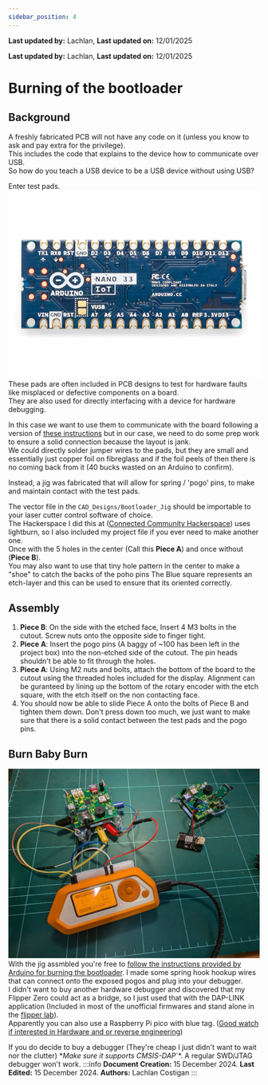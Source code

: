```yaml
---
sidebar_position: 4
---
```


**Last updated by:** Lachlan, **Last updated on:** 12/01/2025


**Last updated by:** Lachlan, **Last updated on:** 12/01/2025


# Burning of the bootloader

## Background

A freshly fabricated PCB will not have any code on it (unless you know to ask and pay extra for the privilege).  
This includes the code that explains to the device how to communicate over USB.  
So how do you teach a USB device to be a USB device without using USB?

Enter test pads.  
![The back face of an Arduino Nano 33 IoT with the test pads circled in red](./img/ArduinoNano33IoTBackTestPads.jpg)  
These pads are often included in PCB designs to test for hardware faults like misplaced or defective components on a board.  
They are also used for directly interfacing with a device for hardware debugging.  

In this case we want to use them to communicate with the board following a version of [these instructions](https://support.arduino.cc/hc/en-us/articles/8991429732124-Burn-the-bootloader-on-Arduino-Nano-33-IoT) but in our case, we need to do some prep work to ensure a solid connection because the layout is jank.  
We could directly solder jumper wires to the pads, but they are small and essentially just copper foil on fibreglass and if the foil peels of then there is no coming back from it (40 bucks wasted on an Arduino to confirm).

Instead, a jig was fabricated that will allow for spring / 'pogo' pins, to make and maintain contact with the test pads.

The vector file in the ``CAD_Designs/Bootloader_Jig`` should be importable to your laser cutter control software of choice.  
The Hackerspace I did this at ([Connected Community Hackerspace](https://www.hackmelbourne.org)) uses lightburn, so I also included my project file if you ever need to make another one.  
Once with the 5 holes in the center (Call this **Piece A**) and once without (**Piece B**).  
You may also want to use that tiny hole pattern in the center to make a "shoe" to catch the backs of the poho pins
The Blue square represents an etch-layer and this can be used to ensure that its oriented correctly.

## Assembly

1. **Piece B**: On the side with the etched face, Insert 4 M3 bolts in the cutout. Screw nuts onto the opposite side to finger tight.  
2. **Piece A**: Insert the pogo pins (A baggy of ~100 has been left in the project box) into the non-etched side of the cutout. The pin heads shouldn't be able to fit through the holes.  
3. **Piece A**: Using M2 nuts and bolts, attach the bottom of the board to the cutout using the threaded holes included for the display. Alignment can be guranteed by lining up the bottom of the rotary encoder with the etch square, with the etch itself on the non contacting face.  
4. You should now be able to slide Piece A onto the bolts of Piece B and tighten them down. Don't press down too much, we just want to make sure that there is a solid contact between the test pads and the pogo pins.  

## Burn Baby Burn

![Assmebled jig connected to hardware debugger](img/Bootloader_Jig_DAP_LINK.jpg)
With the jig assmbled you're free to [follow the instructions provided by Arduino for burning the bootloader](https://support.arduino.cc/hc/en-us/articles/8991429732124-Burn-the-bootloader-on-Arduino-Nano-33-IoT).
I made some spring hook hookup wires that can connect onto the exposed pogos and plug into your debugger.  
I didn't want to buy another hardware debugger and discovered that my Flipper Zero could act as a bridge, so I just used that with the DAP-LINK application (Included in most of the unofficial firmwares and stand alone in the [flipper lab](https://lab.flipper.net/apps/dap_link)).  
Apparently you can also use a Raspberry Pi pico with blue tag.
([Good watch if interested in Hardware and or reverse engineering](https://www.youtube.com/watch?v=CvNKtrzIV8Y))

If you do decide to buy a debugger (They're cheap I just didn't want to wait nor the clutter) **Make sure it supports CMSIS-DAP*`*. A regular SWD/JTAG debugger won't work.
:::info
**Document Creation:** 15 December 2024. **Last Edited:** 15 December 2024. **Authors:** Lachlan Costigan
:::
